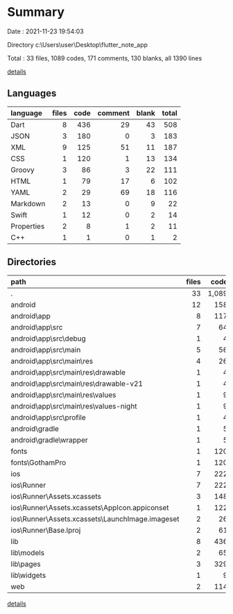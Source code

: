 # Summary

Date : 2021-11-23 19:54:03

Directory c:\Users\user\Desktop\flutter_note_app

Total : 33 files,  1089 codes, 171 comments, 130 blanks, all 1390 lines

[details](details.md)

## Languages
| language | files | code | comment | blank | total |
| :--- | ---: | ---: | ---: | ---: | ---: |
| Dart | 8 | 436 | 29 | 43 | 508 |
| JSON | 3 | 180 | 0 | 3 | 183 |
| XML | 9 | 125 | 51 | 11 | 187 |
| CSS | 1 | 120 | 1 | 13 | 134 |
| Groovy | 3 | 86 | 3 | 22 | 111 |
| HTML | 1 | 79 | 17 | 6 | 102 |
| YAML | 2 | 29 | 69 | 18 | 116 |
| Markdown | 2 | 13 | 0 | 9 | 22 |
| Swift | 1 | 12 | 0 | 2 | 14 |
| Properties | 2 | 8 | 1 | 2 | 11 |
| C++ | 1 | 1 | 0 | 1 | 2 |

## Directories
| path | files | code | comment | blank | total |
| :--- | ---: | ---: | ---: | ---: | ---: |
| . | 33 | 1,089 | 171 | 130 | 1,390 |
| android | 12 | 158 | 53 | 33 | 244 |
| android\app | 8 | 117 | 52 | 22 | 191 |
| android\app\src | 7 | 64 | 49 | 9 | 122 |
| android\app\src\debug | 1 | 4 | 3 | 1 | 8 |
| android\app\src\main | 5 | 56 | 43 | 7 | 106 |
| android\app\src\main\res | 4 | 26 | 32 | 6 | 64 |
| android\app\src\main\res\drawable | 1 | 4 | 7 | 2 | 13 |
| android\app\src\main\res\drawable-v21 | 1 | 4 | 7 | 2 | 13 |
| android\app\src\main\res\values | 1 | 9 | 9 | 1 | 19 |
| android\app\src\main\res\values-night | 1 | 9 | 9 | 1 | 19 |
| android\app\src\profile | 1 | 4 | 3 | 1 | 8 |
| android\gradle | 1 | 5 | 1 | 1 | 7 |
| android\gradle\wrapper | 1 | 5 | 1 | 1 | 7 |
| fonts | 1 | 120 | 1 | 13 | 134 |
| fonts\GothamPro | 1 | 120 | 1 | 13 | 134 |
| ios | 7 | 222 | 2 | 9 | 233 |
| ios\Runner | 7 | 222 | 2 | 9 | 233 |
| ios\Runner\Assets.xcassets | 3 | 148 | 0 | 4 | 152 |
| ios\Runner\Assets.xcassets\AppIcon.appiconset | 1 | 122 | 0 | 1 | 123 |
| ios\Runner\Assets.xcassets\LaunchImage.imageset | 2 | 26 | 0 | 3 | 29 |
| ios\Runner\Base.lproj | 2 | 61 | 2 | 2 | 65 |
| lib | 8 | 436 | 29 | 43 | 508 |
| lib\models | 2 | 65 | 4 | 12 | 81 |
| lib\pages | 3 | 329 | 25 | 22 | 376 |
| lib\widgets | 1 | 9 | 0 | 2 | 11 |
| web | 2 | 114 | 17 | 7 | 138 |

[details](details.md)